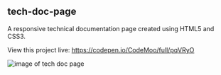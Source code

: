 ## tech-doc-page

A responsive technical documentation page created using HTML5 and CSS3.

View this project live: https://codepen.io/CodeMoo/full/pqVRyO


![image of tech doc page](https://s3-us-west-2.amazonaws.com/i.cdpn.io/2630837.pqVRyO.small.cf02a05e-dd6b-4854-a8b1-114ad41d9c72.png)
